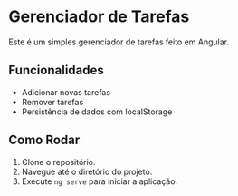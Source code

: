 # Gerenciador de Tarefas

Este é um simples gerenciador de tarefas feito em Angular.

## Funcionalidades
- Adicionar novas tarefas
- Remover tarefas
- Persistência de dados com localStorage

## Como Rodar
1. Clone o repositório.
2. Navegue até o diretório do projeto.
3. Execute `ng serve` para iniciar a aplicação.
